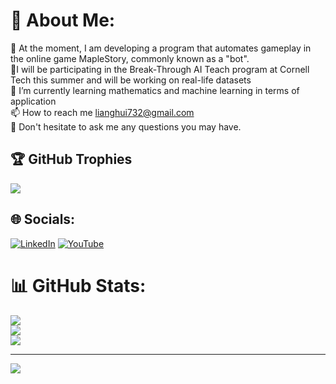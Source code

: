 # 💫 About Me:
👯 At the moment, I am developing a program that automates gameplay in the online game MapleStory, commonly known as a "bot".<br>🤝I will be participating in the Break-Through AI Teach program at Cornell Tech this summer and will be working on real-life datasets<br>🌱 I’m currently learning mathematics and machine learning in terms of application<br>📫 How to reach me lianghui732@gmail.com<br>💬 Don't hesitate to ask me any questions you may have.

## 🏆 GitHub Trophies
![](https://github-profile-trophy.vercel.app/?username=WHITEII&theme=buddhism&no-frame=false&no-bg=true&margin-w=4)



## 🌐 Socials:
[![LinkedIn](https://img.shields.io/badge/LinkedIn-%230077B5.svg?logo=linkedin&logoColor=white)](https://linkedin.com/in/https://www.linkedin.com/in/liang-zhang-795279a4/) [![YouTube](https://img.shields.io/badge/YouTube-%23FF0000.svg?logo=YouTube&logoColor=white)](https://youtube.com/@https://www.youtube.com/channel/UCoFSetLW4piOgNrkXWFc3jw) 
# 📊 GitHub Stats:
![](https://github-readme-stats.vercel.app/api?username=WHITEII&theme=buefy&hide_border=false&include_all_commits=false&count_private=false)<br/>
![](https://github-readme-streak-stats.herokuapp.com/?user=WHITEII&theme=buefy&hide_border=false)<br/>
![](https://github-readme-stats.vercel.app/api/top-langs/?username=WHITEII&theme=buefy&hide_border=false&include_all_commits=false&count_private=false&layout=compact)



---
[![](https://visitcount.itsvg.in/api?id=WHITEII&icon=0&color=0)](https://visitcount.itsvg.in)

<!-- Proudly created with GPRM ( https://gprm.itsvg.in ) -->
